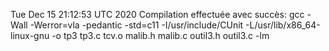 
Tue Dec 15 21:12:53 UTC 2020
    Compilation effectuée avec succès: gcc -Wall -Werror=vla -pedantic -std=c11 -I/usr/include/CUnit -L/usr/lib/x86_64-linux-gnu -o tp3 tp3.c tcv.o malib.h malib.c outil3.h outil3.c -lm


